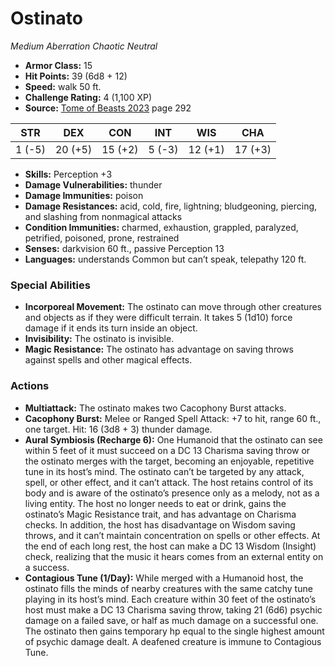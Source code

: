 # Ostinato

*Medium* *Aberration* *Chaotic Neutral*

- **Armor Class:** 15
- **Hit Points:** 39 (6d8 + 12)
- **Speed:** walk 50 ft.
- **Challenge Rating:** 4 (1,100 XP)
- **Source:** [Tome of Beasts 2023](https://koboldpress.com/kpstore/product/tome-of-beasts-1-2023-edition/) page 292

| STR | DEX | CON | INT | WIS | CHA |
| --- | --- | --- | --- | --- | --- |
| 1 (-5) | 20 (+5) | 15 (+2) | 5 (-3) | 12 (+1) | 17 (+3) |

- **Skills:** Perception +3
- **Damage Vulnerabilities:** thunder
- **Damage Immunities:** poison
- **Damage Resistances:** acid, cold, fire, lightning; bludgeoning, piercing, and slashing from nonmagical attacks
- **Condition Immunities:** charmed, exhaustion, grappled, paralyzed, petrified, poisoned, prone, restrained
- **Senses:** darkvision 60 ft., passive Perception 13
- **Languages:** understands Common but can’t speak, telepathy 120 ft.
### Special Abilities
- **Incorporeal Movement:** The ostinato can move through other creatures and objects as if they were difficult terrain. It takes 5 (1d10) force damage if it ends its turn inside an object.
- **Invisibility:** The ostinato is invisible.
- **Magic Resistance:** The ostinato has advantage on saving throws against spells and other magical effects.
### Actions
- **Multiattack:** The ostinato makes two Cacophony Burst attacks.
- **Cacophony Burst:** Melee or Ranged Spell Attack: +7 to hit, range 60 ft., one target. Hit: 16 (3d8 + 3) thunder damage.
- **Aural Symbiosis (Recharge 6):** One Humanoid that the ostinato can see within 5 feet of it must succeed on a DC 13 Charisma saving throw or the ostinato merges with the target, becoming an enjoyable, repetitive tune in its host’s mind. The ostinato can’t be targeted by any attack, spell, or other effect, and it can’t attack. The host retains control of its body and is aware of the ostinato’s presence only as a melody, not as a living entity. The host no longer needs to eat or drink, gains the ostinato’s Magic Resistance trait, and has advantage on Charisma checks. In addition, the host has disadvantage on Wisdom saving throws, and it can’t maintain concentration on spells or other effects. At the end of each long rest, the host can make a DC 13 Wisdom (Insight) check, realizing that the music it hears comes from an external entity on a success.
- **Contagious Tune (1/Day):** While merged with a Humanoid host, the ostinato fills the minds of nearby creatures with the same catchy tune playing in its host’s mind. Each creature within 30 feet of the ostinato’s host must make a DC 13 Charisma saving throw, taking 21 (6d6) psychic damage on a failed save, or half as much damage on a successful one. The ostinato then gains temporary hp equal to the single highest amount of psychic damage dealt. A deafened creature is immune to Contagious Tune.
